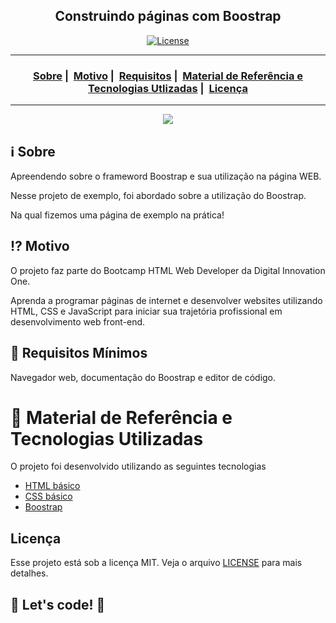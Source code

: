 <h2 align="center">Construindo páginas com Boostrap </h2>

<p align="center">
  <a href="LICENSE">
    <img alt="License" src="https://img.shields.io/badge/license-MIT-%23F8952D">    
  </a>
</p>

---

<h3 align="center">
    <a href="#information_source-sobre">Sobre</a>&nbsp;|&nbsp;
  <a href="#interrobang-motivo">Motivo</a>&nbsp;|&nbsp;
  <a href="#seedling-requisitos-mínimos">Requisitos</a>&nbsp;|&nbsp;
  <a href="#rocket-tecnologias-utilizadas">Material de Referência e Tecnologias Utlizadas</a>&nbsp;|&nbsp;
  <a href="#licença">Licença</a>
</h3>

---

<p align="center">
  <img src="./img/pagina_exemplo.jpg" max-width="800">
</p>

## :information_source: Sobre

Apreendendo sobre o frameword Boostrap e sua utilização na página WEB.

Nesse projeto de exemplo, foi abordado sobre a utilização do Boostrap.

Na qual fizemos uma página de exemplo na prática!

## :interrobang: Motivo

O projeto faz parte do Bootcamp HTML Web Developer da Digital Innovation One.

Aprenda a programar páginas de internet e desenvolver websites utilizando HTML, CSS e JavaScript para iniciar sua trajetória profissional em desenvolvimento web front-end.

## :seedling: Requisitos Mínimos

Navegador web, documentação do Boostrap e editor de código.

# :rocket: Material de Referência e Tecnologias Utilizadas

O projeto foi desenvolvido utilizando as seguintes tecnologias

- [HTML básico](https://www.w3schools.com/html/)
- [CSS básico](https://developer.mozilla.org/pt-BR/docs/Web/CSS)
- [Boostrap](https://getbootstrap.com/)

## Licença

Esse projeto está sob a licença MIT. Veja o arquivo [LICENSE](LICENSE) para mais detalhes.

## 🚀 Let's code! 🚀
